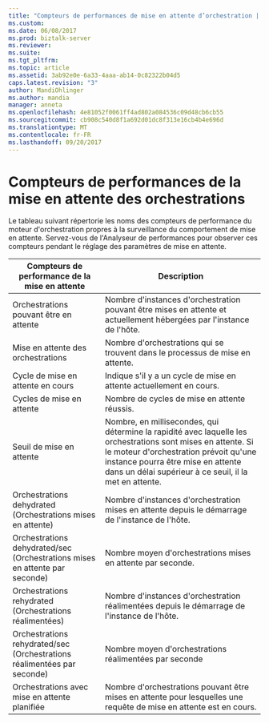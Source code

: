 ```yaml
---
title: "Compteurs de performances de mise en attente d’orchestration | Documents Microsoft"
ms.custom: 
ms.date: 06/08/2017
ms.prod: biztalk-server
ms.reviewer: 
ms.suite: 
ms.tgt_pltfrm: 
ms.topic: article
ms.assetid: 3ab92e0e-6a33-4aaa-ab14-0c82322b04d5
caps.latest.revision: "3"
author: MandiOhlinger
ms.author: mandia
manager: anneta
ms.openlocfilehash: 4e81052f0061ff4ad802a084536c09d48cb6cb55
ms.sourcegitcommit: cb908c540d8f1a692d01dc8f313e16cb4b4e696d
ms.translationtype: MT
ms.contentlocale: fr-FR
ms.lasthandoff: 09/20/2017
---
```

# <a name="orchestration-dehydration-performance-counters"></a>Compteurs de performances de la mise en attente des orchestrations
Le tableau suivant répertorie les noms des compteurs de performance du moteur d'orchestration propres à la surveillance du comportement de mise en attente. Servez-vous de l'Analyseur de performances pour observer ces compteurs pendant le réglage des paramètres de mise en attente.  
  
|Compteurs de performance de la mise en attente|Description|  
|-------------------------------------|-----------------|  
|Orchestrations pouvant être en attente|Nombre d'instances d'orchestration pouvant être mises en attente et actuellement hébergées par l'instance de l'hôte.|  
|Mise en attente des orchestrations|Nombre d'orchestrations qui se trouvent dans le processus de mise en attente.|  
|Cycle de mise en attente en cours|Indique s'il y a un cycle de mise en attente actuellement en cours.|  
|Cycles de mise en attente|Nombre de cycles de mise en attente réussis.|  
|Seuil de mise en attente|Nombre, en millisecondes, qui détermine la rapidité avec laquelle les orchestrations sont mises en attente. Si le moteur d'orchestration prévoit qu'une instance pourra être mise en attente dans un délai supérieur à ce seuil, il la met en attente.|  
|Orchestrations dehydrated (Orchestrations mises en attente)|Nombre d'instances d'orchestration mises en attente depuis le démarrage de l'instance de l'hôte.|  
|Orchestrations dehydrated/sec (Orchestrations mises en attente par seconde)|Nombre moyen d'orchestrations mises en attente par seconde.|  
|Orchestrations rehydrated (Orchestrations réalimentées)|Nombre d'instances d'orchestration réalimentées depuis le démarrage de l'instance de l'hôte.|  
|Orchestrations rehydrated/sec (Orchestrations réalimentées par seconde)|Nombre moyen d'orchestrations réalimentées par seconde|  
|Orchestrations avec mise en attente planifiée|Nombre d'orchestrations pouvant être mises en attente pour lesquelles une requête de mise en attente est en cours.|